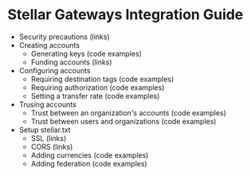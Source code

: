 Stellar Gateways Integration Guide
==================================

 - Security precautions (links)
 - Creating accounts
   - Generating keys (code examples)
   - Funding accounts (links)
 - Configuring accounts
   - Requiring destination tags (code examples)
   - Requiring authorization (code examples)
   - Setting a transfer rate (code examples)
 - Trusing accounts
   - Trust between an organization's accounts (code examples)
   - Trust between users and organizations (code examples)
 - Setup stellar.txt
   - SSL (links)
   - CORS (links)
   - Adding currencies (code examples)
   - Adding federation (code examples)